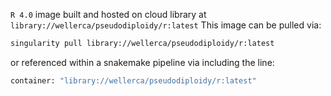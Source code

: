 `R 4.0` image built and hosted on cloud library at `library://wellerca/pseudodiploidy/r:latest`
This image can be pulled via:
```bash
singularity pull library://wellerca/pseudodiploidy/r:latest
```

or referenced within a snakemake pipeline via including the line:
```bash
container: "library://wellerca/pseudodiploidy/r:latest"
```
